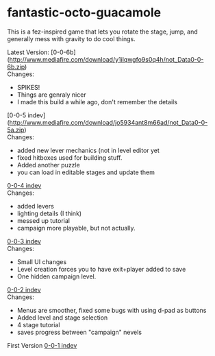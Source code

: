 # fantastic-octo-guacamole
This is a fez-inspired game that lets you rotate the stage, jump, and generally mess with gravity to do cool things.



Latest Version: [0-0-6b] (http://www.mediafire.com/download/y1ilqwgfo9s0q4h/not_Data0-0-6b.zip)  
Changes:
* SPIKES!
* Things are genraly nicer
* I made this build a while ago, don't remember the details

[0-0-5 indev] (http://www.mediafire.com/download/jo5934ant8m66ad/not_Data0-0-5a.zip)  
Changes:
* added new lever mechanics (not in level editor yet
* fixed hitboxes used for building stuff.
* Added another puzzle
* you can load in editable stages and update them

[0-0-4 indev](http://www.mediafire.com/download/v582xfrx2a2qznz/not_Data0-0-4a.zip)  
Changes:
 * added levers
 * lighting details (I think)
 * messed up tutorial
 * campaign more playable, but not actually.


[0-0-3 indev](http://www.mediafire.com/download/bif9yai6o70w4me/not_Data_0-0-3a.zip)  
Changes:
 * Small UI changes
 * Level creation forces you to have exit+player added to save
 * One hidden campaign level.

[0-0-2 indev](http://www.mediafire.com/download/7dxmoho9zkuaoto/not_Data0-0-2a.zip)  
Changes: 
  * Menus are smoother, fixed some bugs with using d-pad as buttons
  * Added level and stage selection
  * 4 stage tutorial
  * saves progress between "campaign" nevels

First Version [0-0-1 indev](http://www.mediafire.com/download/37n12eh7mhsdod3/not_Data0-0-1a.zip)  
